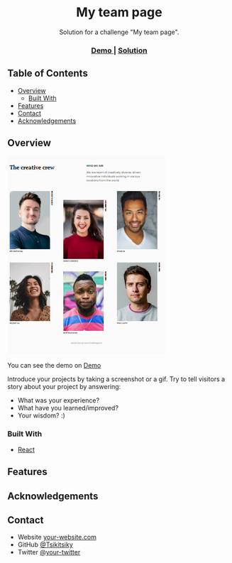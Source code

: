 <!-- Please update value in the {}  -->

<h1 align="center">My team page</h1>

<div align="center">
   Solution for a challenge "My team page".
</div>

<div align="center">
  <h3>
    <a href="https://github.com/Tsikitsiky/my-team-page">
      Demo
    </a>
    <span> | </span>
    <a href="https://romantic-elion-7984c7.netlify.app/">
      Solution
    </a>
  </h3>
</div>

<!-- TABLE OF CONTENTS -->

## Table of Contents

-   [Overview](#overview)
    -   [Built With](#built-with)
-   [Features](#features)
-   [Contact](#contact)
-   [Acknowledgements](#acknowledgements)

<!-- OVERVIEW -->

## Overview

![screenshot](./images/my-team-page.png)

You can see the demo on <a href="https://github.com/Tsikitsiky/my-team-page"> Demo </a>

Introduce your projects by taking a screenshot or a gif. Try to tell visitors a story about your project by answering:
-   What was your experience?
-   What have you learned/improved?
-   Your wisdom? :)

### Built With

<!-- This section should list any major frameworks that you built your project using. Here are a few examples.-->

-   [React](https://reactjs.org/)

## Features

<!-- List the features of your application or follow the template. Don't share the figma file here :) -->

## Acknowledgements

<!-- This section should list any articles or add-ons/plugins that helps you to complete the project. This is optional but it will help you in the future. For exmpale -->

## Contact

-   Website [your-website.com](https://{your-web-site-link})
-   GitHub [@Tsikitsiky](https://{github.com/Tsikitsiky})
-   Twitter [@your-twitter](https://{twitter.com/your-username})
